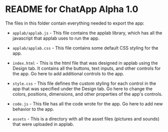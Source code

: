 # README for ChatApp Alpha 1.0 #

The files in this folder contain everything needed to export the app:

* `applab/applab.js` - This file contains the applab library, which has all the
  javascript that applab uses to run the app.

* `applab/applab.css` - This file contains some default CSS styling for the app.

* `index.html` - This is the html file that was designed in applab using the
  Design tab. It contains all the buttons, text inputs, and other controls for
  the app. Go here to add additional controls to the app.

* `style.css` - This file defines the custom styling for each control in the
  app that was specified under the Design tab. Go here to change the colors,
  positions, dimensions, and other properties of the app's controls.

* `code.js` - This file has all the code wrote for the app. Go here to add
  new behavior to the app.

* `assets` - This is a directory with all the asset files (pictures and sounds)
  that were uploaded in applab.
